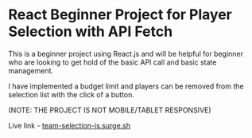 # React Beginner Project for Player Selection with API Fetch

This is a beginner project using React.js and will be helpful for beginner who are looking to get hold of the basic API call and basic state management.

I have implemented a budget limit and players can be removed from the selection list with the click of a button.

(NOTE: THE PROJECT IS NOT MOBILE/TABLET RESPONSIVE)

Live link -  [team-selection-js.surge.sh](http://www.team-selection-js.surge.sh) 